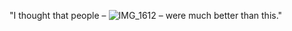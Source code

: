 "I thought that people –
![IMG_1612](https://github.com/user-attachments/assets/4b1545c5-2644-40ee-b954-a310787e262f)
                    – were much better than this."












